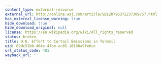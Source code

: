 ```yaml
---
content_type: external-resource
external_url: http://online.wsj.com/article/SB120796372237309757.html
has_external_license_warning: true
hide_download: true
hide_download_original: null
license: https://en.wikipedia.org/wiki/All_rights_reserved
status: broken
title: U.N. Effort to Curtail Emissions in Turmoil
uid: 89dc51b0-464e-47be-ac85-18186a9fe6ce
url_status_code: 401
wayback_url: ''
---
```

